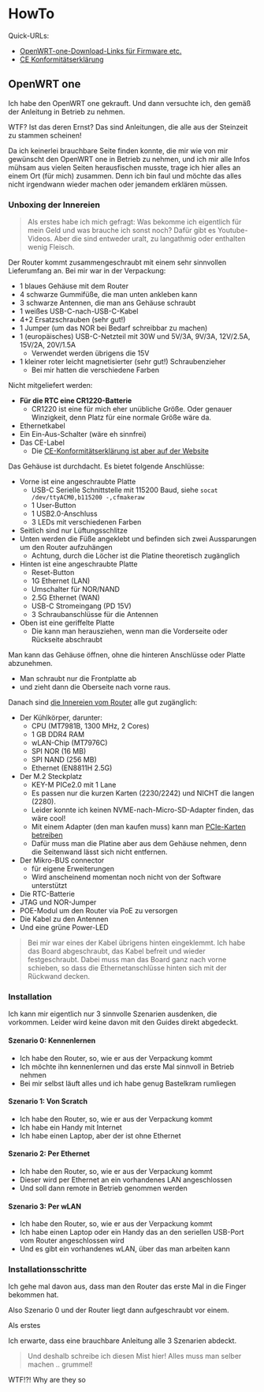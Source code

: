 # HowTo

Quick-URLs:

- [OpenWRT-one-Download-Links für Firmware etc.](https://openwrt.org/toh/openwrt/one#installation)
- [CE Konformitätserklärung]()

## OpenWRT one

Ich habe den OpenWRT one gekrauft.  Und dann versuchte ich, den gemäß der Anleitung in Betrieb zu nehmen.

WTF?  Ist das deren Ernst?  Das sind Anleitungen, die alle aus der Steinzeit zu stammen scheinen!

Da ich keinerlei brauchbare Seite finden konnte, die mir wie von mir gewünscht den OpenWRT one in Betrieb zu nehmen,
und ich mir alle Infos mühsam aus vielen Seiten herausfischen musste,
trage ich hier alles an einem Ort (für mich) zusammen.
Denn ich bin faul und möchte das alles nicht irgendwann wieder machen oder jemandem erklären müssen.


### Unboxing der Innereien

> Als erstes habe ich mich gefragt:  Was bekomme ich eigentlich für mein Geld und was brauche ich sonst noch?
> Dafür gibt es Youtube-Videos.  Aber die sind entweder uralt, zu langathmig oder enthalten wenig Fleisch.

Der Router kommt zusammengeschraubt mit einem sehr sinnvollen Lieferumfang an.  Bei mir war in der Verpackung:

- 1 blaues Gehäuse mit dem Router
- 4 schwarze Gummifüße, die man unten ankleben kann
- 3 schwarze Antennen, die man ans Gehäuse schraubt
- 1 weißes USB-C-nach-USB-C-Kabel 
- 4+2 Ersatzschrauben (sehr gut!)
- 1 Jumper (um das NOR bei Bedarf schreibbar zu machen)
- 1 (europäisches) USB-C-Netzteil mit 30W und 5V/3A, 9V/3A, 12V/2.5A, 15V/2A, 20V/1.5A
  - Verwendet werden übrigens die 15V
- 1 kleiner roter leicht magnetisierter (sehr gut!) Schraubenzieher
  - Bei mir hatten die verschiedene Farben

Nicht mitgeliefert werden:

- **Für die RTC eine CR1220-Batterie**
  - CR1220 ist eine für mich eher unübliche Größe.  Oder genauer Winzigkeit, denn Platz für eine normale Größe wäre da.
- Ethernetkabel
- Ein Ein-Aus-Schalter (wäre eh sinnfrei)
- Das CE-Label
  - Die [CE-Konformitätserklärung ist aber auf der Website]()

Das Gehäuse ist durchdacht.  Es bietet folgende Anschlüsse:

- Vorne ist eine angeschraubte Platte
  - USB-C Serielle Schnittstelle mit 115200 Baud, siehe `socat /dev/ttyACM0,b115200 -,cfmakeraw`
  - 1 User-Button
  - 1 USB2.0-Anschluss
  - 3 LEDs mit verschiedenen Farben
- Seitlich sind nur Lüftungsschlitze
- Unten werden die Füße angeklebt und befinden sich zwei Aussparungen um den Router aufzuhängen
  - Achtung, durch die Löcher ist die Platine theoretisch zugänglich
- Hinten ist eine angeschraubte Platte
  - Reset-Button
  - 1G Ethernet (LAN)
  - Umschalter für NOR/NAND
  - 2.5G Ethernet (WAN)
  - USB-C Stromeingang (PD 15V)
  - 3 Schraubanschlüsse für die Antennen
- Oben ist eine geriffelte Platte
  - Die kann man herausziehen, wenn man die Vorderseite oder Rückseite abschraubt

Man kann das Gehäuse öffnen, ohne die hinteren Anschlüsse oder Platte abzunehmen.

- Man schraubt nur die Frontplatte ab
- und zieht dann die Oberseite nach vorne raus.

Danach sind [die Innereien vom Router](https://docs.banana-pi.org/en/OpenWRT-One/BananaPi_OpenWRT-One) alle gut zugänglich:

- Der Kühlkörper, darunter:
  - CPU (MT7981B, 1300 MHz, 2 Cores)
  - 1 GB DDR4 RAM
  - wLAN-Chip (MT7976C)
  - SPI NOR (16 MB)
  - SPI NAND (256 MB)
  - Ethernet (EN8811H 2.5G)
- Der M.2 Steckplatz
  - KEY-M PICe2.0 mit 1 Lane
  - Es passen nur die kurzen Karten (2230/2242) und NICHT die langen (2280).
  - Leider konnte ich keinen NVME-nach-Micro-SD-Adapter finden, das wäre cool!
  - Mit einem Adapter (den man kaufen muss) kann man [PCIe-Karten betreiben](https://youtu.be/I0n53oVkQns)
  - Dafür muss man die Platine aber aus dem Gehäuse nehmen, denn die Seitenwand lässt sich nicht entfernen.
- Der Mikro-BUS connector
  - für eigene Erweiterungen
  - Wird anscheinend momentan noch nicht von der Software unterstützt
- Die RTC-Batterie
- JTAG und NOR-Jumper
- POE-Modul um den Router via PoE zu versorgen
- Die Kabel zu den Antennen
- Und eine grüne Power-LED

> Bei mir war eines der Kabel übrigens hinten eingeklemmt.
> Ich habe das Board abgeschraubt, das Kabel befreit und wieder festgeschraubt.
> Dabei muss man das Board ganz nach vorne schieben, so dass die Ethernetanschlüsse hinten sich mit der Rückwand decken.


### Installation

Ich kann mir eigentlich nur 3 sinnvolle Szenarien ausdenken, die vorkommen.
Leider wird keine davon mit den Guides direkt abgedeckt.

#### Szenario 0: Kennenlernen

- Ich habe den Router, so, wie er aus der Verpackung kommt
- Ich möchte ihn kennenlernen und das erste Mal sinnvoll in Betrieb nehmen
- Bei mir selbst läuft alles und ich habe genug Bastelkram rumliegen

#### Szenario 1: Von Scratch

- Ich habe den Router, so, wie er aus der Verpackung kommt
- Ich habe ein Handy mit Internet
- Ich habe einen Laptop, aber der ist ohne Ethernet

#### Szenario 2: Per Ethernet

- Ich habe den Router, so, wie er aus der Verpackung kommt
- Dieser wird per Ethernet an ein vorhandenes LAN angeschlossen
- Und soll dann remote in Betrieb genommen werden

#### Szenario 3: Per wLAN

- Ich habe den Router, so, wie er aus der Verpackung kommt
- Ich habe einen Laptop oder ein Handy das an den seriellen USB-Port vom Router angeschlossen wird
- Und es gibt ein vorhandenes wLAN, über das man arbeiten kann

### Installationsschritte

Ich gehe mal davon aus, dass man den Router das erste Mal in die Finger bekommen hat.

Also Szenario 0 und der Router liegt dann aufgeschraubt vor einem.

Als erstes 



Ich erwarte, dass eine brauchbare Anleitung alle 3 Szenarien abdeckt.

> Und deshalb schreibe ich diesen Mist hier!  Alles muss man selber machen .. grummel!



WTF!?!  Why are they so
